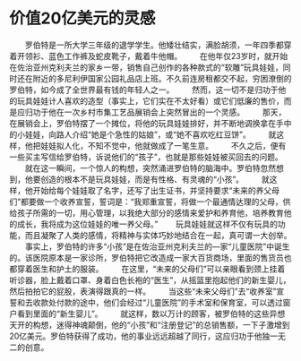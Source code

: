 # 价值20亿美元的灵感
　　罗伯特是一所大学三年级的退学学生。他矮壮结实，满脸胡须，一年四季都穿着开领衫、蓝色工作裤及蛇皮靴子，戴着牛他帽。 
　　在他年仅23岁时，就开始在佐治亚州克利夫兰的家乡一带，销售自己创作的各种款式的“软雕”玩具娃娃，同时还在附近的多尼利伊国家公园礼品店上班。不久前连房租都交不起，穷困潦倒的罗伯特，如今成了全世界最有钱的年轻人之一。 
　　然而，这一切不是归功于他的玩具娃娃计人喜欢的造型（事实上，它们实在不太好看）或它们低廉的售价，而是应归功于他在一次乡村市集工艺品展销会上突然冒出的一个灵感。 
　　那天，在展销会上，罗伯特摆了一个摊位，将他的玩具娃娃排好，并不断地调换拿在手中的小娃娃，向路人介绍“她是个急性的姑娘”，或“她不喜欢吃红豆饼”。 
　　就这样，他把娃娃拟人化，不知不觉中，他就做成了一笔生意。 
　　不久之后，便有一些买主写信给罗伯特，诉说他们的“孩子”，也就是那些娃娃被买回去的问题。 
　　就在这一瞬间，一个惊人的构想，突然涌进罗伯特的脑海中。罗伯特忽然想到，他要创造的根本不是玩具娃娃，而是有性格、有灵魂的“小孩”。 
　　就这样，他开始给每个娃娃取了名字，还写了出生证书，并坚持要求“未来的养父母们”都要做一个收养宣誓，誓词是：“我郑重宣誓，将做一个最通情达理的父母，供给孩子所需的一切，用心管理，以我绝大部分的感情来爱护和养育他，培养教育他的成长，我将成为这位娃娃的唯一养父母。” 
　　玩具娃娃就这样不仅有玩具的功能，而且凝聚了人类的感情，将精神与实体巧妙地结合在一起，真可谓一大创举。 
　　事实上，罗伯特的许多“小孩”是在佐治亚州克利夫兰的—家“儿童医院”中诞生的。该医院原本是一家诊所，罗伯特把它改造成一家大百货商场，里面的售货员也都穿着医生和护土的服装。 
　　在这里，“未来的父母们”可以亲眼看到颈上挂着听诊器，脸上戴着口罩、身着白色长袍的“医生”，从摇篮里抱起他们的新生婴儿，然后拍拍它的屁股，表演得跟真的一样。 
　　当这些“未来父母们”去“收养室”宣誓和去收款处付款的途中，他们会经过“儿童医院”的手术室和保育室，可以透过窗户看到里面的“新生婴儿”。 
　　就这样，数以万计的顾客，被罗伯特的这些异想天开的构想，迷得神魂颠倒，他的“小孩”和“注册登记”的总销售额，一下子激增到20亿美元。罗伯特获得了成功，他的事业远远超越了同行，这应归功于他独一无二的创意。
 